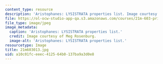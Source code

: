 ```yaml
---
content_type: resource
description: 'Aristophanes: LYSISTRATA properties list. Image courtesy of Meg Rosenburg.'
file: https://ol-ocw-studio-app-qa.s3.amazonaws.com/courses/21m-603-principles-of-design-fall-2005/a10c01fceeec412564b0137ba9a3d0e8_21m603013.jpg
file_type: image/jpeg
image_metadata:
  caption: 'Aristophanes: LYSISTRATA properties list.'
  credit: Image courtesy of Meg Rosenburg.
  image-alt: 'Aristophanes: LYSISTRATA properties list.'
resourcetype: Image
title: 21m603013.jpg
uid: a10c01fc-eeec-4125-64b0-137ba9a3d0e8
---
```

